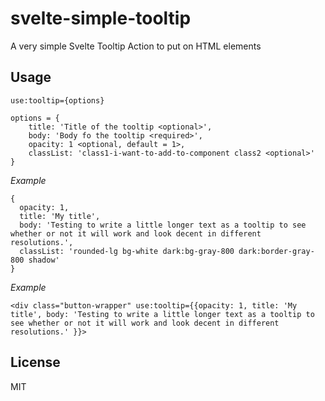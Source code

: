 # svelte-simple-tooltip
A very simple Svelte Tooltip Action to put on HTML elements

## Usage
```
use:tooltip={options}
```

```
options = {
	title: 'Title of the tooltip <optional>',
	body: 'Body fo the tooltip <required>',
	opacity: 1 <optional, default = 1>,
	classList: 'class1-i-want-to-add-to-component class2 <optional>'
}
```

*Example*
```
{
  opacity: 1,
  title: 'My title',
  body: 'Testing to write a little longer text as a tooltip to see whether or not it will work and look decent in different resolutions.',
  classList: 'rounded-lg bg-white dark:bg-gray-800 dark:border-gray-800 shadow'
}
```

*Example*
```
<div class="button-wrapper" use:tooltip={{opacity: 1, title: 'My title', body: 'Testing to write a little longer text as a tooltip to see whether or not it will work and look decent in different resolutions.' }}>
```


## License
MIT
